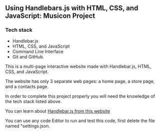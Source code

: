 ## Using Handlebars.js with HTML, CSS, and JavaScript: Musicon Project

### Tech stack
* Handlebar.js
* HTML, CSS, and JavaScript
* Command Line Interface
* Git and GitHub.

This is a multi-page interactive website made with Handlebar.js, HTML, CSS, and JavaScript.

The website has only 3 separate web pages: a home page, a store page, and a contacts page.

In order to complete this project properly you will need the knowledge of the tech stack listed above.

You can learn about [Handlebar.js from this website](https://handlebarsjs.com)

You can use any code Editor to run and test this code, first delete the file named "settings.json.